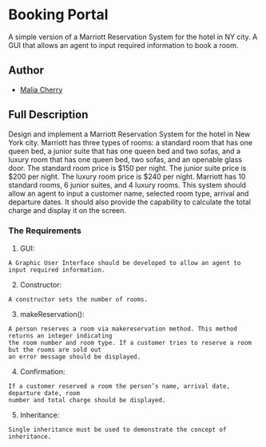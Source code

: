 # Booking Portal
A simple version of a Marriott Reservation System for the hotel in NY city. A GUI that allows an agent to input required information to book a room.  

## Author
* [Malia Cherry](https://github.com/cherrymalia)

## Full Description

Design and implement a Marriott Reservation System for the hotel in New York city. Marriott has three types of rooms: a standard room that has one queen bed, a junior suite that has one queen bed and two sofas, and a luxury room that has one queen bed, two sofas, and an openable glass door. The standard room price is $150 per night. The junior suite price is $200 per night. The luxury room price is $240 per night. Marriott has 10 standard rooms, 6 junior suites, and 4 luxury rooms. This system should allow an agent to input a customer name, selected room type, arrival and departure dates. It should also provide the capability to calculate the total charge and display it on the screen. 

### The Requirements

1. GUI:  
```
A Graphic User Interface should be developed to allow an agent to input required information.
```
2. Constructor:
```
A constructor sets the number of rooms.
```
3. makeReservation():
```
A person reserves a room via makereservation method. This method returns an integer indicating 
the room number and room type. If a customer tries to reserve a room but the rooms are sold out 
an error message should be displayed.
```
4. Confirmation:
```
If a customer reserved a room the person’s name, arrival date, departure date, room 
number and total charge should be displayed. 
```
5. Inheritance:
```
Single inheritance must be used to demonstrate the concept of inheritance.  
```
